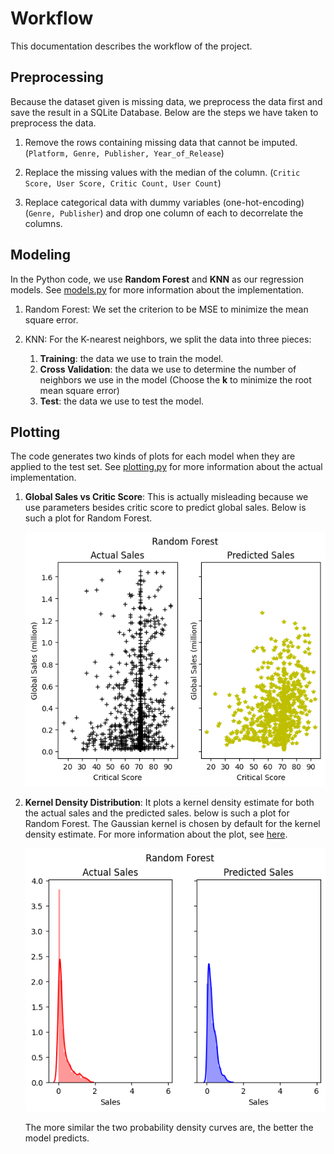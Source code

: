 # Workflow

This documentation describes the workflow of the project.

## Preprocessing

Because the dataset given is missing data, we preprocess the data first and save the result in a SQLite Database. Below are the steps we have taken to preprocess the data.

1. Remove the rows containing missing data that cannot be imputed. (`Platform, Genre, Publisher, Year_of_Release`)

2. Replace the missing values with the median of the column. (`Critic Score, User Score, Critic Count, User Count`)

3. Replace categorical data with dummy variables (one-hot-encoding) (`Genre, Publisher`) and drop one column of each to decorrelate the columns.

## Modeling

In the Python code, we use **Random Forest** and **KNN** as our regression models. See [models.py](../models.py) for more information about the implementation.

1. Random Forest: We set the criterion to be MSE to minimize the mean square error.

2. KNN: For the K-nearest neighbors, we split the data into three pieces:
   1. **Training**: the data we use to train the model.
   2. **Cross Validation**: the data we use to determine the number of neighbors we use in the model (Choose the **k** to minimize the root mean square error)
   3. **Test**: the data we use to test the model.

## Plotting

The code generates two kinds of plots for each model when they are applied to the test set. See [plotting.py](../plotting.py) for more information about the actual implementation.

1. **Global Sales vs Critic Score**: This is actually misleading because we use parameters besides critic score to predict global sales. Below is such a plot for Random Forest.

    ![](../../graphs/random_forest.png)

2. **Kernel Density Distribution**: It plots a kernel density estimate for both the actual sales and the predicted sales. below is such a plot for Random Forest. The Gaussian kernel is chosen by default for the kernel density estimate. For more information about the plot, see [here](https://seaborn.pydata.org/generated/seaborn.kdeplot.html#seaborn.kdeplot).

    ![](../../graphs/random_forest_hist.png)

    The more similar the two probability density curves are, the better the model predicts.